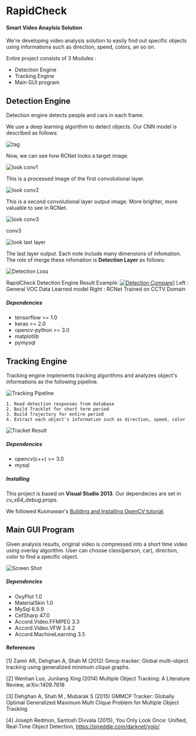 #  RapidCheck

#### Smart Video Anaylsis Solution

 We're developing video analysis solution to easily find out specific objects using informations such as direction, speed, colors, an so on.

 Entire project consists of 3 Modules : 

* Detection Engine 
* Tracking Engine
* Main GUI program



## Detection Engine

 Detection engine detects people and cars in each frame.

 We use a deep learning algorithm to detect objects. Our CNN model is described as follows:

![tag](https://github.com/YeongjinOh/RapidCheck/blob/master/images_md/rcnet_arch.png)

 Now, we can see how RCNet looks a target image.

 ![look conv1](/images_md/vis_conv1.png)

 This is a processed image of the first convolutional layer. 

 ![look conv2](/images_md/vis_conv2.png)

  This is a second convolutional layer output image. More brighter, more valuable to see in RCNet.

![look conv3](/images_md/vis_conv3.png)

 conv3

![look last layer](/images_md/vis_conv_last.png)

  The last layer output. Each note include many dimensions of infomation. The role of merge these infomation is **Detection Layer** as follows:

![Detection Loss](/images_md/loss_in_detection.png)

 RapidCheck Detection Engine Result Example:
 [![Detection Compare](/images_md/RAPIDCHECK_LOGO.png)](https://youtu.be/Yrecnsmwgqg)]
 Left : General VOC Data Learned model
 Right : RCNet Trained on CCTV Domain

##### Dependencies

* tensorflow >= 1.0
* keras >= 2.0
* opencv-python >= 3.0
* matplotlib
* pymysql



##  Tracking Engine

 Tracking engine implements tracking algorithms and analyzes object's informations as the following pipeline.

![Tracking Pipeline](/images_md/tracking_pipe.png)

```
1. Read detection responses from database
2. Build Tracklet for short term period
3. Build Trajectory for entire period
4. Extract each object's information such as direction, speed, color
```

![Tracket Result](/images_md/tracket_result.png)

##### Dependencies

* opencv(c++) >= 3.0
* mysql



##### Installing

 This project is based on **Visual Studio 2013**. Our dependecies are set in *cv_x64_debug.props*.

 We followed Kusmawan's <a href="https://putuyuwono.wordpress.com/2015/04/23/building-and-installing-opencv-3-0-on-windows-7-64-bit/">Building and Installing OpenCV tutorial</a>.



## Main GUI Program

 Given analysis results, original video is compressed into a short time video using overlay algorithm. User can choose class(person, car), direction, color to find a specific object.

![Screen Shot](/images_md/base.png)

##### Dependencies

* OxyPlot 1.0
* MaterialSkin 1.0
* MySql 6.9.9
* CefSharp 47.0
* Accord.Video.FFMPEG 3.3
* Accord.Video.VFW 3.4.2
* Accord.MachineLearning 3.5




#### References

[1] Zamir AR, Dehghan A, Shah M (2012) Gmcp-tracker: Global multi-object tracking using generalized minimum clique graphs.

[2] Wenhan Luo, Junliang Xing (2014) Multiple Object Tracking: A Literature Review, arXiv:1409.7618

[3] Dehghan A, Shah M , Mubarak  S (2015) GMMCP Tracker: Globally Optimal Generalized Maximum Multi Clique Problem for Multiple Object Tracking 

[4] Joseph Redmon, Santosh Divvala (2015), You Only Look Once: Unified, Real-Time Object Detection, https://pjreddie.com/darknet/yolo/






